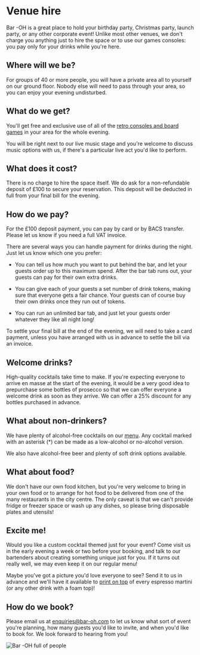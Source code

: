 # Venue hire

Bar -OH is a great place to hold your birthday party, Christmas party,
launch party, or any other corporate event!  Unlike most other venues,
we don't charge you anything just to hire the space or to use our
games consoles: you pay only for your drinks while you're here.

## Where will we be?

For groups of 40 or more people, you will have a private area all to
yourself on our ground floor.  Nobody else will need to pass through
your area, so you can enjoy your evening undisturbed.

## What do we get?

You'll get free and exclusive use of all of the [retro consoles and
board games](../games/index.md) in your area for the whole evening.

You will be right next to our live music stage and you're welcome to
discuss music options with us, if there's a particular live act you'd
like to perform.

## What does it cost?

There is no charge to hire the space itself.  We do ask for a
non-refundable deposit of £100 to secure your reservation.  This
deposit will be deducted in full from your final bill for the evening.

## How do we pay?

For the £100 deposit payment, you can pay by card or by BACS transfer.
Please let us know if you need a full VAT invoice.

There are several ways you can handle payment for drinks during the
night.  Just let us know which one you prefer:

  * You can tell us how much you want to put behind the bar, and let
    your guests order up to this maximum spend.  After the bar tab
    runs out, your guests can pay for their own extra drinks.

  * You can give each of your guests a set number of drink tokens,
    making sure that everyone gets a fair chance.  Your guests can of
    course buy their own drinks once they run out of tokens.

  * You can run an unlimited bar tab, and just let your guests order
    whatever they like all night long!

To settle your final bill at the end of the evening, we will need to
take a card payment, unless you have arranged with us in advance to
settle the bill via an invoice.

## Welcome drinks?

High-quality cocktails take time to make.  If you're expecting
everyone to arrive en masse at the start of the evening, it would be a
very good idea to prepurchase some bottles of prosecco so that we can
offer everyone a welcome drink as soon as they arrive.  We can offer a
25% discount for any bottles purchased in advance.

## What about non-drinkers?

We have plenty of alcohol-free cocktails on our
[menu](../menu/index.md).  Any cocktail marked with an asterisk (*)
can be made as a low-alcohol or no-alcohol version.

We also have alcohol-free beer and plenty of soft drink options
available.

## What about food?

We don't have our own food kitchen, but you're very welcome to bring
in your own food or to arrange for hot food to be delivered from one
of the many restaurants in the city centre.  The only caveat is that
we can't provide fridge or freezer space or wash up any dishes, so
please bring disposable plates and utensils!

## Excite me!

Would you like a custom cocktail themed just for your event?  Come
visit us in the early evening a week or two before your booking, and
talk to our bartenders about creating something unique just for you.
If it turns out really well, we may even keep it on our regular menu!

Maybe you've got a picture you'd love everyone to see?  Send it to us
in advance and we'll have it available to [print on
top](../photo/index.md) of every espresso martini (or any other drink
with a foam top)!

## How do we book?

Please email us at enquiries@bar-oh.com to let us know what sort of
event you're planning, how many guests you'd like to invite, and when
you'd like to book for.  We look forward to hearing from you!

![Bar -OH full of people](images/crowd.jpeg)
